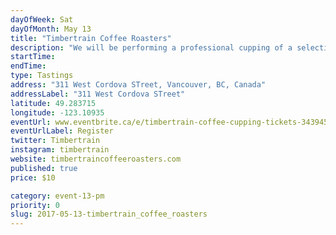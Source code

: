 ```yaml
---
dayOfWeek: Sat
dayOfMonth: May 13
title: "Timbertrain Coffee Roasters"
description: "We will be performing a professional cupping of a selection of coffees hand-roasted by us. These coffees will be from a wide variety of countries, regions, varietals, and altitudes, and will demonstrate a range of tasting notes and flavours. <br> <br> The event will also include a class on how to cup coffees, the purpose of cupping, and lessons on roasting and brewing. Perfect for coffee geeks and new fans alike."
startTime: 
endTime: 
type: Tastings
address: "311 West Cordova STreet, Vancouver, BC, Canada"
addressLabel: "311 West Cordova STreet"
latitude: 49.283715
longitude: -123.10935
eventUrl: www.eventbrite.ca/e/timbertrain-coffee-cupping-tickets-34394568079
eventUrlLabel: Register
twitter: Timbertrain
instagram: timbertrain
website: timbertraincoffeeroasters.com
published: true
price: $10

category: event-13-pm
priority: 0
slug: 2017-05-13-timbertrain_coffee_roasters
---
```

